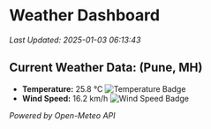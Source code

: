 
# Weather Dashboard

_Last Updated: 2025-01-03 06:13:43_

## Current Weather Data: (Pune, MH)
- **Temperature:** 25.8 °C ![Temperature Badge](https://img.shields.io/badge/Temperature-Medium%20Temp-green)
- **Wind Speed:** 16.2 km/h ![Wind Speed Badge](https://img.shields.io/badge/Wind%20Speed-Low%20Wind-blue)

*Powered by Open-Meteo API*
